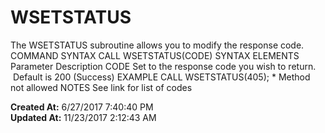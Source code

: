 # WSETSTATUS

The WSETSTATUS subroutine allows you to modify the response code. COMMAND SYNTAX CALL WSETSTATUS(CODE) SYNTAX ELEMENTS Parameter Description CODE Set to the response code you wish to return.  Default is 200 (Success) EXAMPLE CALL WSETSTATUS(405); * Method not allowed NOTES See link for list of codes  

**Created At:** 6/27/2017 7:40:40 PM  
**Updated At:** 11/23/2017 2:12:43 AM  

